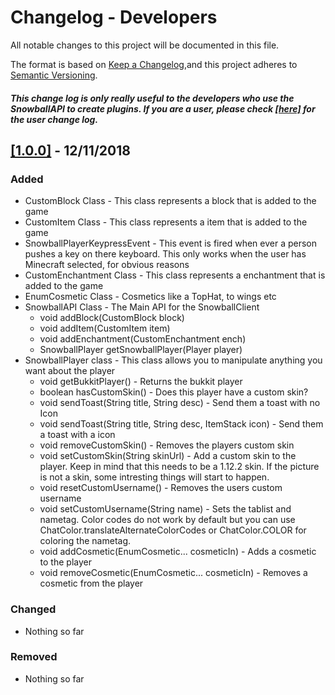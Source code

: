 # Changelog - Developers

All notable changes to this project will be documented in this file.

The format is based on [Keep a Changelog](https://keepachangelog.com/en/1.0.0/),and this project adheres to [Semantic Versioning](https://semver.org/spec/v2.0.0.html).

##### This change log is only really useful to the developers who use the SnowballAPI to create plugins. If you are a user, please check [[here]](https://github.com/SnowballClient/Changelog/blob/master/CHANGELOG%20-%20Users.md) for the user change log.

## [[1.0.0]](https://github.com/SnowballClient/Installer/raw/master/%23%20Releases/Snowball%20v1.0.0%20Installer.jar) - 12/11/2018
### Added
- CustomBlock Class - This class represents a block that is added to the game
- CustomItem Class - This class represents a item that is added to the game
- SnowballPlayerKeypressEvent - This event is fired when ever a person pushes a key on there keyboard. This only works when the user has Minecraft selected, for obvious reasons
- CustomEnchantment Class - This class represents a enchantment that is added to the game
- EnumCosmetic Class - Cosmetics like a TopHat, to wings etc
- SnowballAPI Class - The Main API for the SnowballClient
  - void addBlock(CustomBlock block)
  - void addItem(CustomItem item)
  - void addEnchantment(CustomEnchantment ench)
  - SnowballPlayer getSnowballPlayer(Player player)
- SnowballPlayer class - This class allows you to manipulate anything you want about the player
  - void getBukkitPlayer() - Returns the bukkit player
  - boolean hasCustomSkin() - Does this player have a custom skin?
  - void sendToast(String title, String desc) - Send them a toast with no Icon
  - void sendToast(String title, String desc, ItemStack icon) - Send them a toast with a icon
  - void removeCustomSkin() - Removes the players custom skin
  - void setCustomSkin(String skinUrl) - Add a custom skin to the player. Keep in mind that this needs to be a 1.12.2 skin. If the picture is not a skin, some intresting things will start to happen.
  - void resetCustomUsername() - Removes the users custom username
  - void setCustomUsername(String name) - Sets the tablist and nametag. Color codes do not work by default but you can use ChatColor.translateAlternateColorCodes or ChatColor.COLOR for coloring the nametag.
  - void addCosmetic(EnumCosmetic... cosmeticIn) - Adds a cosmetic to the player
  - void removeCosmetic(EnumCosmetic... cosmeticIn) - Removes a cosmetic from the player

### Changed
- Nothing so far

### Removed
- Nothing so far
